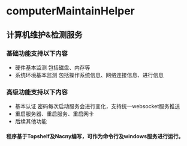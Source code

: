 # computerMaintainHelper
## 计算机维护&amp;检测服务
### 基础功能支持以下内容
+ 硬件基本监测 包括磁盘、内存等
+ 系统环境基本监测  包括操作系统信息、网络连接信息、进行信息
### 高级功能支持以下内容
+ 基本认证 密码每次启动服务会进行变化，支持统一websocket服务推送
+ 重启服务器、重启服务、重启网卡
+ 后续其他功能
#### 程序基于Topshelf及Nacny编写，可作为命令行及windows服务进行运行。
